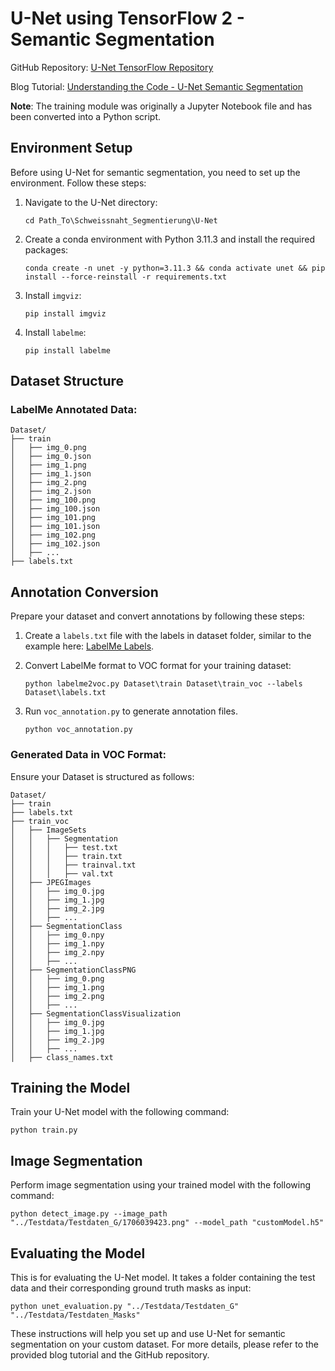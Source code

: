 # U-Net using TensorFlow 2 - Semantic Segmentation

GitHub Repository: [U-Net TensorFlow Repository](https://github.com/CatchZeng/tensorflow-unet-labelme)

Blog Tutorial: [Understanding the Code - U-Net Semantic Segmentation](https://makeoptim.com/en/deep-learning/yiai-unet/)

**Note**: The training module was originally a Jupyter Notebook file and has been converted into a Python script.

## Environment Setup

Before using U-Net for semantic segmentation, you need to set up the environment. Follow these steps:

1. Navigate to the U-Net directory:
   ```
   cd Path_To\Schweissnaht_Segmentierung\U-Net
   ```

2. Create a conda environment with Python 3.11.3 and install the required packages:
   ```
   conda create -n unet -y python=3.11.3 && conda activate unet && pip install --force-reinstall -r requirements.txt
   ```

3. Install `imgviz`:
   ```
   pip install imgviz
   ```

4. Install `labelme`:
   ```
   pip install labelme
   ```
## Dataset Structure

### LabelMe Annotated Data:

```
Dataset/
├── train
│   ├── img_0.png
│   ├── img_0.json
│   ├── img_1.png
│   ├── img_1.json
│   ├── img_2.png
│   ├── img_2.json
│   ├── img_100.png
│   ├── img_100.json
│   ├── img_101.png
│   ├── img_101.json
│   ├── img_102.png
│   ├── img_102.json
│   ├── ...
├── labels.txt
```

## Annotation Conversion

Prepare your dataset and convert annotations by following these steps:

1. Create a `labels.txt` file with the labels in dataset folder, similar to the example here: [LabelMe Labels](https://github.com/wkentaro/labelme/tree/main/examples/semantic_segmentation).

2. Convert LabelMe format to VOC format for your training dataset:
   ```
   python labelme2voc.py Dataset\train Dataset\train_voc --labels Dataset\labels.txt
   ```

3. Run `voc_annotation.py` to generate annotation files.
   ```
   python voc_annotation.py
   ```

### Generated Data in VOC Format:

Ensure your Dataset is structured as follows:

```
Dataset/
├── train
├── labels.txt
├── train_voc
│   ├── ImageSets
│   │   ├── Segmentation
│   │   │   ├── test.txt
│   │   │   ├── train.txt
│   │   │   ├── trainval.txt
│   │   │   ├── val.txt
│   ├── JPEGImages
│   │   ├── img_0.jpg
│   │   ├── img_1.jpg
│   │   ├── img_2.jpg
│   │   ├── ...
│   ├── SegmentationClass
│   │   ├── img_0.npy
│   │   ├── img_1.npy
│   │   ├── img_2.npy
│   │   ├── ...
│   ├── SegmentationClassPNG
│   │   ├── img_0.png
│   │   ├── img_1.png
│   │   ├── img_2.png
│   │   ├── ...
│   ├── SegmentationClassVisualization
│   │   ├── img_0.jpg
│   │   ├── img_1.jpg
│   │   ├── img_2.jpg
│   │   ├── ...
│   ├── class_names.txt
```

## Training the Model

Train your U-Net model with the following command:
```
python train.py
```

## Image Segmentation

Perform image segmentation using your trained model with the following command:
```
python detect_image.py --image_path "../Testdata/Testdaten_G/1706039423.png" --model_path "customModel.h5"
```

## Evaluating the Model

This is for evaluating the U-Net model. It takes a folder containing the test data and their corresponding ground truth masks as input:

```
python unet_evaluation.py "../Testdata/Testdaten_G" "../Testdata/Testdaten_Masks"
```

These instructions will help you set up and use U-Net for semantic segmentation on your custom dataset. For more details, please refer to the provided blog tutorial and the GitHub repository.